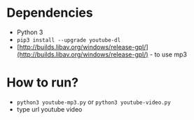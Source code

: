 # Dependencies
- Python 3
- `pip3 install --upgrade youtube-dl`
- [http://builds.libav.org/windows/release-gpl/](http://builds.libav.org/windows/release-gpl/) - to use mp3

# How to run?
- `python3 youtube-mp3.py` or `python3 youtube-video.py`
- type url youtube video